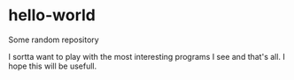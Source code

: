 # hello-world

Some random repository

I sortta want to play with the most interesting programs I see and that's all.
I hope this will be usefull.

